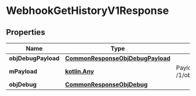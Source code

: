 
# WebhookGetHistoryV1Response

## Properties
| Name | Type | Description | Notes |
| ------------ | ------------- | ------------- | ------------- |
| **objDebugPayload** | [**CommonResponseObjDebugPayload**](CommonResponseObjDebugPayload.md) |  |  |
| **mPayload** | [**kotlin.Any**](kotlin.Any.md) | Payload for GET /1/object/webhook/{pkiWebhookID}/getHistory |  |
| **objDebug** | [**CommonResponseObjDebug**](CommonResponseObjDebug.md) |  |  [optional] |



